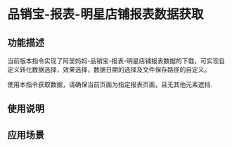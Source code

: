 # 品销宝-报表-明星店铺报表数据获取
## 功能描述
当前版本指令实现了阿里妈妈-品销宝-报表-明星店铺报表数据的下载，可实现自定义转化数据选择，效果选择，数据日期的选择及文件保存路径的自定义。

使用本指令获取数据，请确保当前页面为指定报表页面，且无其他元素遮挡.
## 使用说明
## 应用场景
